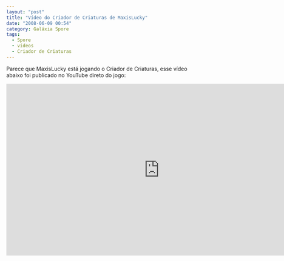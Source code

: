 ```yaml
---
layout: "post"
title: "Vídeo do Criador de Criaturas de MaxisLucky"
date: "2008-06-09 00:54"
category: Galáxia Spore
tags:
  - Spore
  - vídeos
  - Criador de Criaturas
---
```

Parece que MaxisLucky está jogando o Criador de Criaturas, esse vídeo abaixo foi publicado no YouTube direto do jogo:

<iframe width="806" height="453" src="https://www.youtube-nocookie.com/embed/FgGLPWwTLQY" frameborder="0" allow="accelerometer; autoplay; encrypted-media; gyroscope; picture-in-picture" allowfullscreen></iframe>
